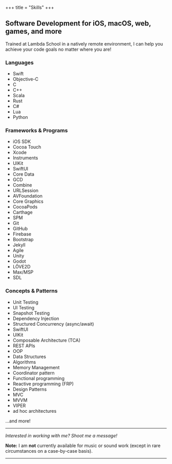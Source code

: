 +++
title = "Skills"
+++

## Software Development for iOS, macOS, web, games, and more

Trained at Lambda School in a natively remote environment, I can help you achieve your code goals no matter where you are!

### Languages

- Swift
- Objective-C
- C
- C++
- Scala
- Rust
- C#
- Lua
- Python

### Frameworks & Programs

- iOS SDK
- Cocoa Touch
- Xcode
- Instruments
- UIKit
- SwiftUI
- Core Data
- GCD
- Combine
- URLSession
- AVFoundation
- Core Graphics
- CocoaPods
- Carthage
- SPM
- Git
- GitHub
- Firebase
- Bootstrap
- Jekyll
- Agile
- Unity
- Godot
- LÖVE2D
- Max/MSP
- SDL

### Concepts & Patterns

- Unit Testing
- UI Testing
- Snapshot Testing
- Dependency Injection
- Structured Concurrency (async/await)
- SwiftUI
- UIKit
- Composable Architecture (TCA)
- REST APIs
- OOP
- Data Structures
- Algorithms
- Memory Management
- Coordinator pattern
- Functional programming
- Reactive programming (FRP)
- Design Patterns
- MVC
- MVVM
- VIPER
- ad hoc architectures

...and more!

---

*Interested in working with me? Shoot me a message!*

**Note:** I am **not** currently available for music or sound work (except in rare circumstances on a case-by-case basis).

---
